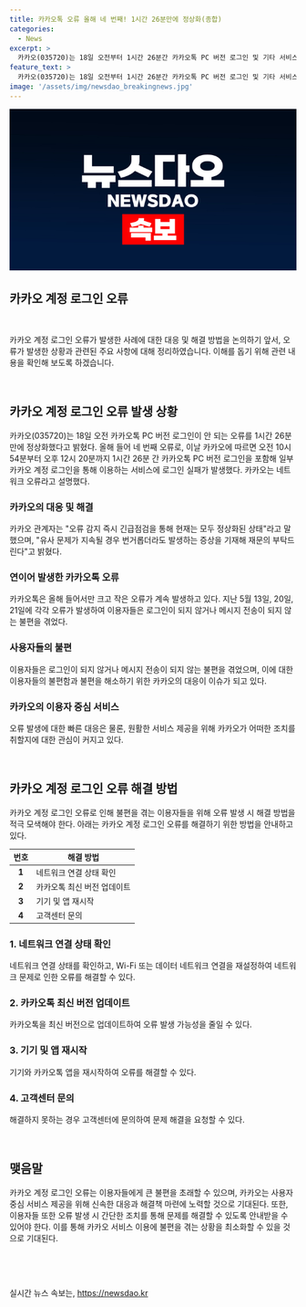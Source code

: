 ```yaml
---
title: 카카오톡 오류 올해 네 번째! 1시간 26분만에 정상화(종합)
categories:
  - News
excerpt: >
  카카오(035720)는 18일 오전부터 1시간 26분간 카카오톡 PC 버전 로그인 및 기타 서비스의 로그인 오류가 발생했으며, 이는 올해 네 번째로 발생한 오류이다. 카카오는 네트워크 오류로 설명하고 긴급점검을 거친 후 정상화했다고 밝혔다. 이는 올해 들어 계속해서 발생하고 있는 크고 작은 오류 중 하나로, 이용자들은 불편함을 겪고 있다.
feature_text: >
  카카오(035720)는 18일 오전부터 1시간 26분간 카카오톡 PC 버전 로그인 및 기타 서비스의 로그인 오류가 발생했으며, 이는 올해 네 번째로 발생한 오류이다. 카카오는 네트워크 오류로 설명하고 긴급점검을 거친 후 정상화했다고 밝혔다. 이는 올해 들어 계속해서 발생하고 있는 크고 작은 오류 중 하나로, 이용자들은 불편함을 겪고 있다.
image: '/assets/img/newsdao_breakingnews.jpg'
---
```


<p><img src="/assets/img/newsdao_breakingnews.jpg" alt="ranknews 속보" /></p>

<h2 data-ke-size="size26"><b>카카오 계정 로그인 오류</b></h2>

<p data-ke-size="size16">&nbsp;</p>

<p>카카오 계정 로그인 오류가 발생한 사례에 대한 대응 및 해결 방법을 논의하기 앞서, 오류가 발생한 상황과 관련된 주요 사항에 대해 정리하였습니다. 이해를 돕기 위해 관련 내용을 확인해 보도록 하겠습니다.<br></p>

<p data-ke-size="size16">&nbsp;</p>

<h2 data-ke-size="size24"><b>카카오 계정 로그인 오류 발생 상황</b></h2>

<p>카카오(035720)는 18일 오전 카카오톡 PC 버전 로그인이 안 되는 오류를 1시간 26분 만에 정상화했다고 밝혔다. 올해 들어 네 번째 오류로, 이날 카카오에 따르면 오전 10시 54분부터 오후 12시 20분까지 1시간 26분 간 카카오톡 PC 버전 로그인을 포함해 일부 카카오 계정 로그인을 통해 이용하는 서비스에 로그인 실패가 발생했다. 카카오는 네트워크 오류라고 설명했다.</p>

<h3><b>카카오의 대응 및 해결</b></h3>

<p>카카오 관계자는 "오류 감지 즉시 긴급점검을 통해 현재는 모두 정상화된 상태"라고 말했으며, "유사 문제가 지속될 경우 번거롭더라도 발생하는 증상을 기재해 재문의 부탁드린다"고 밝혔다.</p>

<h3><b>연이어 발생한 카카오톡 오류</b></h3>

<p>카카오톡은 올해 들어서만 크고 작은 오류가 계속 발생하고 있다. 지난 5월 13일, 20일, 21일에 각각 오류가 발생하여 이용자들은 로그인이 되지 않거나 메시지 전송이 되지 않는 불편을 겪었다.</p>

<h3><b>사용자들의 불편</b></h3>

<p>이용자들은 로그인이 되지 않거나 메시지 전송이 되지 않는 불편을 겪었으며, 이에 대한 이용자들의 불편함과 불편을 해소하기 위한 카카오의 대응이 이슈가 되고 있다.</p>

<h3><b>카카오의 이용자 중심 서비스</b></h3>

<p>오류 발생에 대한 빠른 대응은 물론, 원활한 서비스 제공을 위해 카카오가 어떠한 조치를 취할지에 대한 관심이 커지고 있다.<br></p>

<p data-ke-size="size16">&nbsp;</p>

<h2 data-ke-size="size24"><b>카카오 계정 로그인 오류 해결 방법</b></h2>

<p>카카오 계정 로그인 오류로 인해 불편을 겪는 이용자들을 위해 오류 발생 시 해결 방법을 적극 모색해야 한다. 아래는 카카오 계정 로그인 오류를 해결하기 위한 방법을 안내하고 있다.</p>

<table>
    <thead>
        <tr>
            <th scope="col">번호</th>
            <th scope="col">해결 방법</th>
        </tr>
    </thead>
    <tbody>
        <tr>
            <td style="text-align: center; height: 17px;"><b>1</b></td>
            <td>네트워크 연결 상태 확인</td>
        </tr>
        <tr>
            <td style="text-align: center; height: 17px;"><b>2</b></td>
            <td>카카오톡 최신 버전 업데이트</td>
        </tr>
        <tr>
            <td style="text-align: center; height: 17px;"><b>3</b></td>
            <td>기기 및 앱 재시작</td>
        </tr>
        <tr>
            <td style="text-align: center; height: 17px;"><b>4</b></td>
            <td>고객센터 문의</td>
        </tr>
    </tbody>
</table>

<h3><b>1. 네트워크 연결 상태 확인</b></h3>

<p>네트워크 연결 상태를 확인하고, Wi-Fi 또는 데이터 네트워크 연결을 재설정하여 네트워크 문제로 인한 오류를 해결할 수 있다.</p>

<h3><b>2. 카카오톡 최신 버전 업데이트</b></h3>

<p>카카오톡을 최신 버전으로 업데이트하여 오류 발생 가능성을 줄일 수 있다.</p>

<h3><b>3. 기기 및 앱 재시작</b></h3>

<p>기기와 카카오톡 앱을 재시작하여 오류를 해결할 수 있다.</p>

<h3><b>4. 고객센터 문의</b></h3>

<p>해결하지 못하는 경우 고객센터에 문의하여 문제 해결을 요청할 수 있다.<br></p>

<p data-ke-size="size16">&nbsp;</p>

<h2 data-ke-size="size24"><b>맺음말</b></h2>

<p>카카오 계정 로그인 오류는 이용자들에게 큰 불편을 초래할 수 있으며, 카카오는 사용자 중심 서비스 제공을 위해 신속한 대응과 해결책 마련에 노력할 것으로 기대된다. 또한, 이용자들 또한 오류 발생 시 간단한 조치를 통해 문제를 해결할 수 있도록 안내받을 수 있어야 한다. 이를 통해 카카오 서비스 이용에 불편을 겪는 상황을 최소화할 수 있을 것으로 기대된다.<br></p>

<p data-ke-size="size16">&nbsp;</p>

<p data-ke-size="size16">&nbsp;</p>
실시간 뉴스 속보는, <a href="https://newsdao.kr" rel="dofollow">https://newsdao.kr</a>


